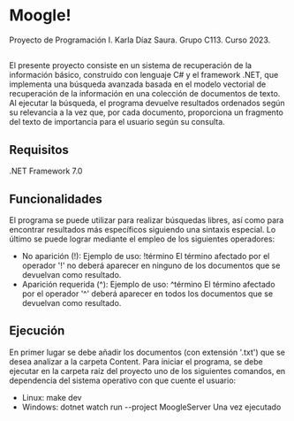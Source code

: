 # Moogle!

Proyecto de Programación I. 
Karla Díaz Saura. 
Grupo C113. 
Curso 2023.

## 
El presente proyecto consiste en un sistema de recuperación de la información básico, construido con lenguaje C# y el framework .NET, que implementa una búsqueda avanzada basada en el modelo vectorial de recuperación de la información en una colección de documentos de texto. Al ejecutar la búsqueda, el programa devuelve resultados ordenados según su relevancia a la vez que, por cada documento, proporciona un fragmento del texto de importancia para el usuario según su consulta.

## Requisitos
.NET Framework 7.0

## Funcionalidades
El programa se puede utilizar para realizar búsquedas libres, así como para encontrar resultados más específicos siguiendo una sintaxis especial. Lo último se puede lograr mediante el empleo de los siguientes operadores:
   - No aparición (!):
       Ejemplo de uso: !término
       El término afectado por el operador '!' no deberá aparecer en ninguno de los documentos que se devuelvan como resultado.
   - Aparición requerida (^):
       Ejemplo de uso: ^término
       El término afectado por el operador '^' deberá aparecer en todos los documentos que se devuelvan como resultado.


## Ejecución
En primer lugar se debe añadir los documentos (con extensión '.txt') que se desea analizar a la carpeta Content.
Para iniciar el programa, se debe ejecutar en la carpeta raíz del proyecto uno de los siguientes comandos, en dependencia del sistema operativo con que cuente el usuario:
   - Linux: make dev
   - Windows: dotnet watch run --project MoogleServer
Una vez ejecutado
